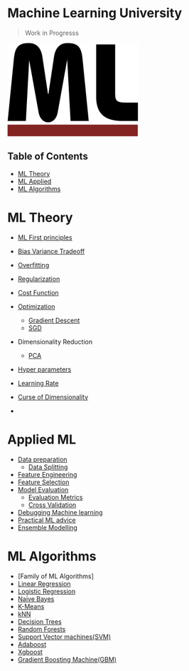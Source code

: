# Machine Learning University

> Work in Progresss

![Machine learning image](https://github.com/iamsiva11/Big-Notebook-of-MachineLearning/blob/master/img/mld-logo2.png)

## Table of Contents

- [ML Theory](#ml-theory)
- [ML Applied](#ml-applied)
- [ML Algorithms](#ml-algorithms)


<a name="ml-theory"></a>
# ML Theory 


* [ML First principles]() 
* [Bias Variance Tradeoff](https://github.com/iamsiva11/Big-Notebook-of-MachineLearning/blob/master/ML-Theory/Bias-Variance.md)
* [Overfitting]() 
* [Regularization]()
* [Cost Function]()
* [Optimization]()
	* [Gradient Descent]()
	* [SGD]()
* Dimensionality Reduction
	* [PCA]()
* [Hyper parameters]()
* [Learning Rate]()

* [Curse of Dimensionality]()
* []()



<a name="ml-applied"></a>
# Applied ML  

* [Data preparation]()
	* [Data Splitting]()
* [Feature Engineering]()
* [Feature Selection]()
* [Model Evaluation]()
	* [Evaluation Metrics]()
	* [Cross Validation]()
* [Debugging Machine learning]()
* [Practical ML advice]()
* [Ensemble Modelling]()


<a name="ml-algorithms"></a>
# ML Algorithms

* [Family of ML Algorithms]
* [Linear Regression]()
* [Logistic Regression]()
* [Naive Bayes]()
* [K-Means]()
* [kNN]()
* [Decision Trees]()
* [Random Forests]()
* [Support Vector machines(SVM)]()
* [Adaboost]()
* [Xgboost]()
* [Gradient Boosting Machine(GBM)]()
